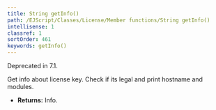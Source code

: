 ```yaml
---
title: String getInfo()
path: /EJScript/Classes/License/Member functions/String getInfo()
intellisense: 1
classref: 1
sortOrder: 461
keywords: getInfo()
---
```



Deprecated in 7.1.


Get info about license key. Check if its legal and print hostname and modules.


* **Returns:** Info.


